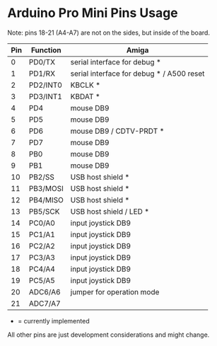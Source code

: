 Arduino Pro Mini Pins Usage
===========================

Note: pins 18-21 (A4-A7) are not on the sides, but inside of the board.

Pin | Function | Amiga
----|----------|-------------------------------------------
  0 | PD0/TX   | serial interface for debug *
  1 | PD1/RX   | serial interface for debug * / A500 reset
  2 | PD2/INT0 | KBCLK *
  3 | PD3/INT1 | KBDAT *
  4 | PD4      | mouse DB9
  5 | PD5      | mouse DB9
  6 | PD6      | mouse DB9 / CDTV-PRDT *
  7 | PD7      | mouse DB9
  8 | PB0      | mouse DB9
  9 | PB1      | mouse DB9
 10 | PB2/SS   | USB host shield *
 11 | PB3/MOSI | USB host shield *
 12 | PB4/MISO | USB host shield *
 13 | PB5/SCK  | USB host shield / LED *
 14 | PC0/A0   | input joystick DB9
 15 | PC1/A1   | input joystick DB9
 16 | PC2/A2   | input joystick DB9
 17 | PC3/A3   | input joystick DB9
 18 | PC4/A4   | input joystick DB9
 19 | PC5/A5   | input joystick DB9
 20 | ADC6/A6  | jumper for operation mode
 21 | ADC7/A7  | 

* = currently implemented

All other pins are just development considerations and might change.


